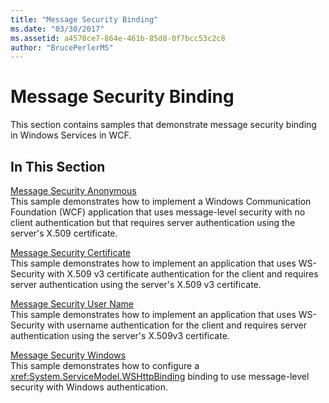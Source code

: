 ```yaml
---
title: "Message Security Binding"
ms.date: "03/30/2017"
ms.assetid: a4570ce7-864e-461b-85d8-0f7bcc53c2c8
author: "BrucePerlerMS"
---
```

# Message Security Binding
This section contains samples that demonstrate message security binding in Windows Services in WCF.  
  
## In This Section  
 [Message Security Anonymous](../../../../docs/framework/wcf/samples/message-security-anonymous.md)  
 This sample demonstrates how to implement a Windows Communication Foundation (WCF) application that uses message-level security with no client authentication but that requires server authentication using the server's X.509 certificate.  
  
 [Message Security Certificate](../../../../docs/framework/wcf/samples/message-security-certificate.md)  
 This sample demonstrates how to implement an application that uses WS-Security with X.509 v3 certificate authentication for the client and requires server authentication using the server's X.509 v3 certificate.  
  
 [Message Security User Name](../../../../docs/framework/wcf/samples/message-security-user-name.md)  
 This sample demonstrates how to implement an application that uses WS-Security with username authentication for the client and requires server authentication using the server's X.509v3 certificate.  
  
 [Message Security Windows](../../../../docs/framework/wcf/samples/message-security-windows.md)  
 This sample demonstrates how to configure a <xref:System.ServiceModel.WSHttpBinding> binding to use message-level security with Windows authentication.
